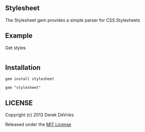 ## Stylesheet

The Stylesheet gem provides a simple parser for CSS Stylesheets

## Example

Get styles

```ruby
```


## Installation

```
gem install stylesheet
```
```
gem "stylesheet"
```

## LICENSE

Copyright (c) 2013 Derek DeVries

Released under the [MIT License](http://www.opensource.org/licenses/MIT)
